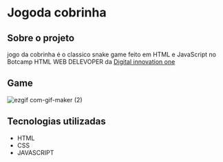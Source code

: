 # Jogoda cobrinha

## Sobre o projeto
jogo da cobrinha é o classico snake game feito em HTML e JavaScript no Botcamp HTML WEB DELEVOPER da <a href="https://digitalinnovation.one">Digital innovation one </a> 

## Game 

![ezgif com-gif-maker (2)](https://user-images.githubusercontent.com/71731815/122137243-92112200-ce1a-11eb-95f9-10a93f97da85.gif)

## Tecnologias utilizadas 

- HTML
- CSS
- JAVASCRIPT
